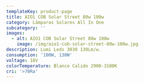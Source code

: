 ```yaml
---
templateKey: product-page
title: AIO1 COB Solar Street 80w 100w
category: Lámparas Solares All In One
subcategory: ''
images:
  - alt: AIO1 COB Solar Street 80w 100w
    image: /img/aio1-cob-solar-street-80w-100w.jpg
description: Lumi Leds 3030 130Lm/w.
consumption: '100W, 130W'
voltage: 18V
colorTemperature: Blanco Calido 2900-3100K
cri: '>70Ra'
---
```


